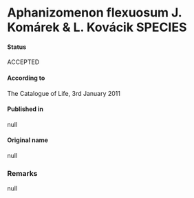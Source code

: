 # Aphanizomenon flexuosum J. Komárek & L. Kovácik SPECIES

#### Status
ACCEPTED

#### According to
The Catalogue of Life, 3rd January 2011

#### Published in
null

#### Original name
null

### Remarks
null